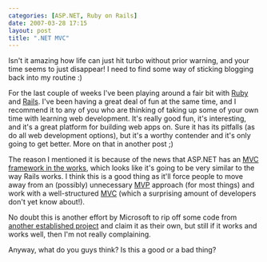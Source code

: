 ```yaml
---
categories: [ASP.NET, Ruby on Rails]
date: 2007-03-28 17:15
layout: post
title: ".NET MVC"
---
```

Isn't it amazing how life can just hit turbo without prior warning, and your time seems to just disappear!  I need to find some way of sticking blogging back into my routine :)

For the last couple of weeks I've been playing around a fair bit with <a href="http://www.ruby-lang.org/" title="Ruby" target="_blank">Ruby</a> and <a href="http://www.rubyonrails.org/" title="Ruby on Rails" target="_blank">Rails</a>.  I've been having a great deal of fun at the same time, and I recommend it to any of you who are thinking of taking up some of your own time with learning web development.  It's really good fun, it's interesting, and it's a great platform for building web apps on.  Sure it has its pitfalls (as do all web development options), but it's a worthy contender and it's only going to get better.  More on that in another post ;)

The reason I mentioned it is because of the news that ASP.NET has an <a href="http://codebetter.com/blogs/jeffrey.palermo/archive/posts/Big-News-_2D00_-MVC-framework-for-ASP.NET-in-the-works-_2D00_-level-300.aspx">MVC framework in the works</a>, which looks like it's going to be very similar to the way Rails works.  I think this is a good thing as it'll force people to move away from an (possibly) unnecessary <a href="http://msdn.microsoft.com/msdnmag/issues/06/08/DesignPatterns/default.aspx" title="MVP" target="_blank">MVP</a> approach (for most things) and work with a well-structured <a href="http://en.wikipedia.org/wiki/Model-view-controller" title="MVC" target="_blank">MVC</a> (which a surprising amount of developers don't yet know about!).

No doubt this is another effort by Microsoft to rip off some code from <a href="http://www.castleproject.org/monorail/index.html" title="MonoRail" target="_blank">another established project</a> and claim it as their own, but still if it works and works well, then I'm not really complaining.

Anyway, what do you guys think? Is this a good or a bad thing?
